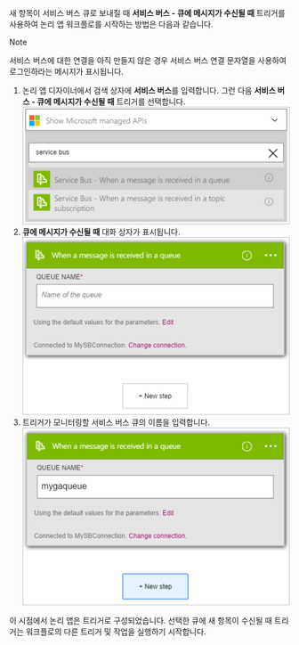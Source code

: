 새 항목이 서비스 버스 큐로 보내질 때 **서비스 버스 - 큐에 메시지가 수신될 때** 트리거를 사용하여 논리 앱 워크플로를 시작하는 방법은 다음과 같습니다.  

> [!NOTE]
> 서비스 버스에 대한 연결을 아직 만들지 않은 경우 서비스 버스 연결 문자열을 사용하여 로그인하라는 메시지가 표시됩니다.  
> 
> 

1. 논리 앱 디자이너에서 검색 상자에 **서비스 버스**를 입력합니다. 그런 다음 **서비스 버스 - 큐에 메시지가 수신될 때** 트리거를 선택합니다.  
   ![서비스 버스 트리거 이미지 1](./media/connectors-create-api-servicebus/trigger-1.png)   
2. **큐에 메시지가 수신될 때** 대화 상자가 표시됩니다.  
   ![서비스 버스 트리거 이미지 2](./media/connectors-create-api-servicebus/trigger-2.png)   
3. 트리거가 모니터링할 서비스 버스 큐의 이름을 입력합니다.   
   ![서비스 버스 트리거 이미지 3](./media/connectors-create-api-servicebus/trigger-3.png)   

이 시점에서 논리 앱은 트리거로 구성되었습니다. 선택한 큐에 새 항목이 수신될 때 트리거는 워크플로의 다른 트리거 및 작업을 실행하기 시작합니다.    



<!--HONumber=Nov16_HO3-->



